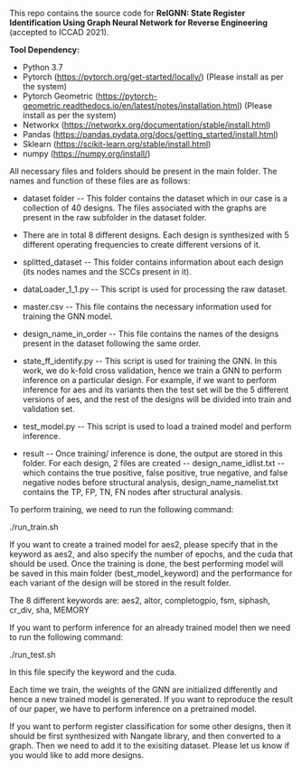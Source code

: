This repo contains the source code for **ReIGNN: State Register Identification Using Graph Neural Network for Reverse Engineering** (accepted to ICCAD 2021).

**Tool Dependency:**

- Python 3.7
- Pytorch (https://pytorch.org/get-started/locally/) (Please install as per the system)
- Pytorch Geometric (https://pytorch-geometric.readthedocs.io/en/latest/notes/installation.html) (Please install as per the system)
- Networkx (https://networkx.org/documentation/stable/install.html)
- Pandas (https://pandas.pydata.org/docs/getting_started/install.html)
- Sklearn (https://scikit-learn.org/stable/install.html) 
- numpy (https://numpy.org/install/)

All necessary files and folders should be present in the main folder. The names and function of these files are as follows:

- dataset folder -- This folder contains the dataset which in our case is a collection of 40 designs. The files associated with the graphs are present in the raw subfolder in the dataset folder.

- There are in total 8 different designs. Each design is synthesized with 5 different operating frequencies to create different versions of it.

- splitted_dataset -- This folder contains information about each design (its nodes names and the SCCs present in it).

- dataLoader_1_1.py -- This script is used for processing the raw dataset.

- master.csv -- This file contains the necessary information used for training the GNN model.

- design_name_in_order -- This file contains the names of the designs present in the dataset following the same order.

- state_ff_identify.py -- This script is used for training the GNN. In this work, we do k-fold cross validation, hence we train a GNN to perform inference on a particular design. For example, if we want to perform inference for aes and its variants then the test set will be the 5 different versions of aes, and the rest of the designs will be divided into train and validation set. 

- test_model.py -- This script is used to load a trained model and perform inference.

- result -- Once training/ inference is done, the output are stored in this folder. For each design, 2 files are created -- design_name_idlist.txt -- which contains the true positive, false positive, true negative, and false negative nodes before structural analysis, design_name_namelist.txt contains the TP, FP, TN, FN nodes after structural analysis.

To perform training, we need to run the following command:

./run_train.sh

If you want to create a trained model for aes2, please specify that in the keyword as aes2, and also specify the number of epochs, and the cuda that should be used. Once the training is done, the best performing model will be saved in this main folder (best_model_keyword) and the performance for each variant of the design will be stored in the result folder. 

The 8 different keywords are: aes2, altor, completogpio, fsm, siphash, cr_div, sha, MEMORY

If you want to perform inference for an already trained model then we need to run the following command:

./run_test.sh

In this file specify the keyword and the cuda.

Each time we train, the weights of the GNN are initialized differently and hence a new trained model is generated. If you want to reproduce the result of our paper, we have to perform inference on a pretrained model.

If you want to perform register classification for some other designs, then it should be first synthesized with Nangate library, and then converted to a graph. Then we need to add it to the exisiting dataset. Please let us know if you would like to add more designs.
